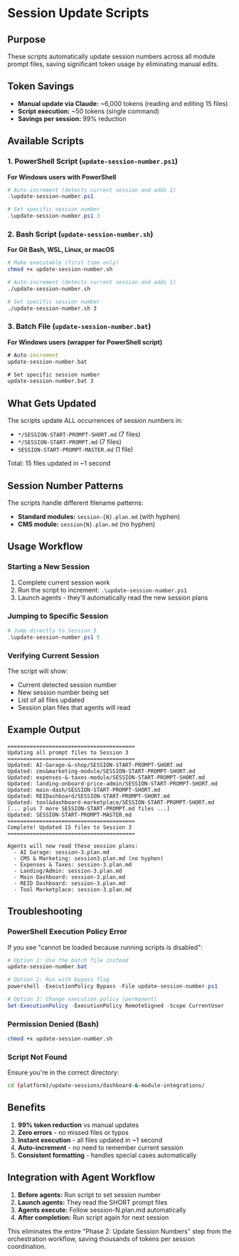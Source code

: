 # Session Update Scripts

## Purpose
These scripts automatically update session numbers across all module prompt files, saving significant token usage by eliminating manual edits.

## Token Savings
- **Manual update via Claude:** ~6,000 tokens (reading and editing 15 files)
- **Script execution:** ~50 tokens (single command)
- **Savings per session:** 99% reduction

## Available Scripts

### 1. PowerShell Script (`update-session-number.ps1`)
**For Windows users with PowerShell**

```powershell
# Auto-increment (detects current session and adds 1)
.\update-session-number.ps1

# Set specific session number
.\update-session-number.ps1 3
```

### 2. Bash Script (`update-session-number.sh`)
**For Git Bash, WSL, Linux, or macOS**

```bash
# Make executable (first time only)
chmod +x update-session-number.sh

# Auto-increment (detects current session and adds 1)
./update-session-number.sh

# Set specific session number
./update-session-number.sh 3
```

### 3. Batch File (`update-session-number.bat`)
**For Windows users (wrapper for PowerShell script)**

```cmd
# Auto-increment
update-session-number.bat

# Set specific session number
update-session-number.bat 3
```

## What Gets Updated

The scripts update ALL occurrences of session numbers in:
- `*/SESSION-START-PROMPT-SHORT.md` (7 files)
- `*/SESSION-START-PROMPT.md` (7 files)
- `SESSION-START-PROMPT-MASTER.md` (1 file)

Total: 15 files updated in ~1 second

## Session Number Patterns

The scripts handle different filename patterns:
- **Standard modules:** `session-{N}.plan.md` (with hyphen)
- **CMS module:** `session{N}.plan.md` (no hyphen)

## Usage Workflow

### Starting a New Session
1. Complete current session work
2. Run the script to increment: `.\update-session-number.ps1`
3. Launch agents - they'll automatically read the new session plans

### Jumping to Specific Session
```powershell
# Jump directly to Session 5
.\update-session-number.ps1 5
```

### Verifying Current Session
The script will show:
- Current detected session number
- New session number being set
- List of all files updated
- Session plan files that agents will read

## Example Output
```
========================================
Updating all prompt files to Session 3
========================================
Updated: AI-Garage-&-shop/SESSION-START-PROMPT-SHORT.md
Updated: cms&marketing-module/SESSION-START-PROMPT-SHORT.md
Updated: expenses-&-taxes-module/SESSION-START-PROMPT-SHORT.md
Updated: landing-onboard-price-admin/SESSION-START-PROMPT-SHORT.md
Updated: main-dash/SESSION-START-PROMPT-SHORT.md
Updated: REIDashboard/SESSION-START-PROMPT-SHORT.md
Updated: tool&dashboard-marketplace/SESSION-START-PROMPT-SHORT.md
[... plus 7 more SESSION-START-PROMPT.md files ...]
Updated: SESSION-START-PROMPT-MASTER.md
========================================
Complete! Updated 15 files to Session 3
========================================

Agents will now read these session plans:
  - AI Garage: session-3.plan.md
  - CMS & Marketing: session3.plan.md (no hyphen)
  - Expenses & Taxes: session-3.plan.md
  - Landing/Admin: session-3.plan.md
  - Main Dashboard: session-3.plan.md
  - REID Dashboard: session-3.plan.md
  - Tool Marketplace: session-3.plan.md
```

## Troubleshooting

### PowerShell Execution Policy Error
If you see "cannot be loaded because running scripts is disabled":
```powershell
# Option 1: Use the batch file instead
update-session-number.bat

# Option 2: Run with bypass flag
powershell -ExecutionPolicy Bypass -File update-session-number.ps1

# Option 3: Change execution policy (permanent)
Set-ExecutionPolicy -ExecutionPolicy RemoteSigned -Scope CurrentUser
```

### Permission Denied (Bash)
```bash
chmod +x update-session-number.sh
```

### Script Not Found
Ensure you're in the correct directory:
```bash
cd (platform)/update-sessions/dashboard-&-module-integrations/
```

## Benefits

1. **99% token reduction** vs manual updates
2. **Zero errors** - no missed files or typos
3. **Instant execution** - all files updated in ~1 second
4. **Auto-increment** - no need to remember current session
5. **Consistent formatting** - handles special cases automatically

## Integration with Agent Workflow

1. **Before agents:** Run script to set session number
2. **Launch agents:** They read the SHORT prompt files
3. **Agents execute:** Follow session-N.plan.md automatically
4. **After completion:** Run script again for next session

This eliminates the entire "Phase 2: Update Session Numbers" step from the orchestration workflow, saving thousands of tokens per session coordination.
